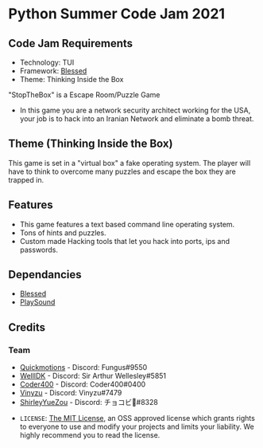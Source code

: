 # Python Summer Code Jam 2021
## Code Jam Requirements
* Technology: TUI
* Framework: [Blessed](https://github.com/chjj/blessed)
* Theme: Thinking Inside the Box

"StopTheBox" is a Escape Room/Puzzle Game
* In this game you are a network security architect working for the USA, your job is to hack into an Iranian Network and eliminate a bomb threat.

## Theme (Thinking Inside the Box)
This game is set in a "virtual box" a fake operating system.
The player will have to think to overcome many puzzles and escape the box they are trapped in.

## Features
* This game features a text based command line operating system. 
* Tons of hints and puzzles. 
* Custom made Hacking tools that let you hack into ports, ips and passwords.



## Dependancies
* [Blessed](https://github.com/chjj/blessed)
* [PlaySound](https://github.com/TaylorSMarks/playsound)

## Credits
### Team
* [Quickmotions](https://github.com/Quickmotions) - Discord: Fungus#9550
* [WelllDK](https://github.com/WellIDKRealy) - Discord: Sir Arthur Wellesley#5851
* [Coder400](https://github.com/Coder4OO) - Discord: Coder400#0400
* [Vinyzu](https://github.com/Vinyzu) - Discord: Vinyzu#7479
* [ShirleyYueZou](https://github.com/ShirleyYueZou) - Discord: チョコビ🍫#8328


- `LICENSE`: [The MIT License](https://opensource.org/licenses/MIT), an OSS approved license which grants rights to everyone to use and modify your projects and limits your liability. We highly recommend you to read the license.
